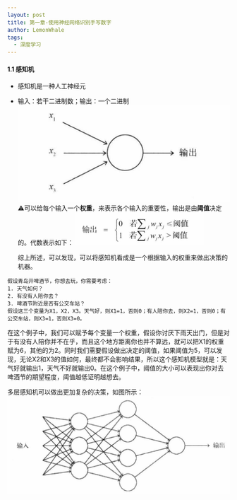 ```yaml
---
layout: post
title: 第一章-使用神经网络识别手写数字
author: LemonWhale
tags:
  - 深度学习
---
```

#### 1.1 感知机
- 感知机是一种人工神经元
- 输入：若干二进制数；输出：一个二进制
![感知机输入输出](/attachment/深度学习/感知机输入输出.png)
⚠可以给每个输入一个**权重**，来表示各个输入的重要性，输出是由**阈值**决定的。代数表示如下：
![输出的代数表示](/attachment/深度学习/感知机输出的代数表示.png)

	综上所述，可以发现，可以将感知机看成是一个根据输入的权重来做出决策的机器。

```Plaintext
假设青岛开啤酒节，你想去玩，你需要考虑：
1. 天气如何？
2. 有没有人陪你去？
3. 啤酒节附近是否有公交车站？
假设这三个变量为X1，X2，X3。天气好，则X1=1，否则0；有人陪你去，则X2=1，否则0；有公交车站，则X3=1，否则X3=0。
```
在这个例子中，我们可以赋予每个变量一个权重，假设你讨厌下雨天出门，但是对于有没有人陪你并不在乎，而且这个地方距离你也并不算远，就可以把X1的权重赋为6，其他的为2。同时我们需要假设做出决定的阈值，如果阈值为5，可以发现，无论X2和X3的值如何，最终都不会影响结果，所以这个感知机模型就是：天气好就输出1，天气不好就输出0。在这个例子中，阈值的大小可以表现出你对去啤酒节的期望程度，阈值越低证明越想去。

多层感知机可以做出更加复杂的决策，如图所示：
![多层感知机](/attachment/深度学习/多层感知机.png)


